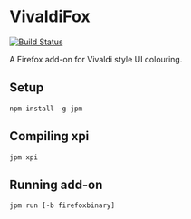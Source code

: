 # VivaldiFox
[![Build Status](https://travis-ci.org/nt1m/vivaldi-fox.svg?branch=master)](https://travis-ci.org/nt1m/vivaldi-fox)

A Firefox add-on for Vivaldi style UI colouring.

## Setup
`npm install -g jpm`

## Compiling xpi
`jpm xpi`

## Running add-on
`jpm run [-b firefoxbinary]`